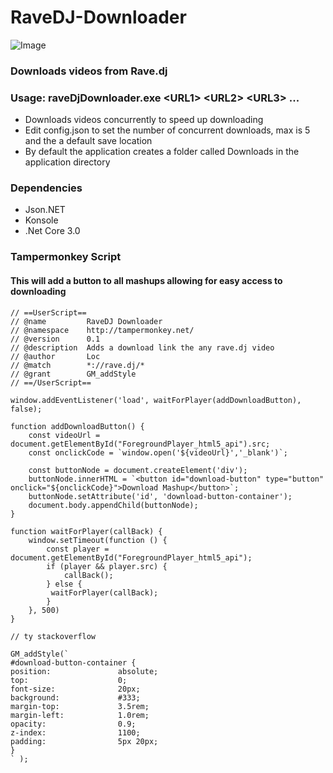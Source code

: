 # RaveDJ-Downloader

![Image](https://i.imgur.com/8rnRwTv.png "Usage")

### Downloads videos from Rave.dj

### Usage: raveDjDownloader.exe \<URL1\> \<URL2\> \<URL3\> ...

* Downloads videos concurrently to speed up downloading
* Edit config.json to set the number of concurrent downloads, max is 5 and the a default save location
* By default the application creates a folder called Downloads in the application directory

### Dependencies

* Json.NET
* Konsole
* .Net Core 3.0

### Tampermonkey Script
#### This will add a button to all mashups allowing for easy access to downloading

```
// ==UserScript==
// @name         RaveDJ Downloader
// @namespace    http://tampermonkey.net/
// @version      0.1
// @description  Adds a download link the any rave.dj video
// @author       Loc
// @match        *://rave.dj/*
// @grant        GM_addStyle
// ==/UserScript==

window.addEventListener('load', waitForPlayer(addDownloadButton), false);

function addDownloadButton() {
    const videoUrl = document.getElementById("ForegroundPlayer_html5_api").src;
    const onclickCode = `window.open('${videoUrl}','_blank')`;

    const buttonNode = document.createElement('div');
    buttonNode.innerHTML = `<button id="download-button" type="button" onclick="${onclickCode}">Download Mashup</button>`;
    buttonNode.setAttribute('id', 'download-button-container');
    document.body.appendChild(buttonNode);
}

function waitForPlayer(callBack) {
    window.setTimeout(function () {
        const player = document.getElementById("ForegroundPlayer_html5_api");
        if (player && player.src) {
            callBack();
        } else {
         waitForPlayer(callBack);
        }
    }, 500)
}

// ty stackoverflow

GM_addStyle(`
#download-button-container {
position:               absolute;
top:                    0;
font-size:              20px;
background:             #333;
margin-top:             3.5rem;
margin-left:            1.0rem;
opacity:                0.9;
z-index:                1100;
padding:                5px 20px;
}
` );
```
